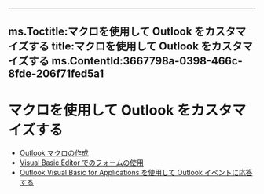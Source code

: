 

---
ms.Toctitle:マクロを使用して Outlook をカスタマイズする
title:マクロを使用して Outlook をカスタマイズする
ms.ContentId:3667798a-0398-466c-8fde-206f71fed5a1
---
# マクロを使用して Outlook をカスタマイズする


- [Outlook マクロの作成](60bfec1f-4cf2-a919-0985-6f071404eb70.md)
- [Visual Basic Editor でのフォームの使用](b98ed8f2-32ae-9868-ea65-5e6fa7cc34f2.md)
- [Outlook Visual Basic for Applications を使用して Outlook イベントに応答する](560bb264-05d0-dbc6-39c2-b95b12f50ed9.md)




